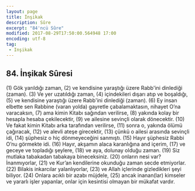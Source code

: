 ```yaml
---
layout: page
title: İnşikak
description: Sûre
excerpt: "84'ncü Sûre"
modified: 2017-08-29T17:50:00.564948 17:00
encoding: utf-8
tag: 
 - Inşikak
---
```


## 84. İnşikak Sûresi

(1) Gök yarıldığı zaman,
(2) ve kendisine yaraştığı üzere Rabb'ini dinlediği (zaman).
(3) Ve yer uzatıldığı zaman, 
(4) içindekileri dışarı atıp ve boşaldığı,
(5) ve kendisine yaraştığı üzere Rabb'ini dinlediği (zaman).
(6) Ey insan elbette sen Rabbine (varan yolda) gayretle çabalamaktasın, nihayet O’na varacaksın,
(7) ama kimin Kitabı sağından verilirse,
(8) yakında kolay bir hesapla hesaba çekilecektir,
(9) ve ailesine sevinçli olarak dönecektir. 
(10) Ve fakat kimin Kitabı arka tarafından verilirse,
(11) sonra o, yakında ölümü çağıracak,
(12) ve alevli ateşe girecektir, 
(13) çünkü o ailesi arasında sevinçli idi,
(14) şüphesiz o hiç dönmeyeceğini sanmıştı.
(15) Hayır şüphesiz Rabbi O’nu görmekte idi.
(16) Hayır, akşamın alaca karanlığına and içerim,
(17) ve geceye ve topladığı şeylere, 
(18) ve aya, dolunay olduğu zaman.
(19) Siz mutlaka tabakadan tabakaya bineceksiniz. 
(20) onların nesi var? İnanmıyorlar,
(21) ve Kur’an kendilerine okunduğu zaman secde etmiyorlar.
(22) Bilakis inkarcılar yalanlıyorlar,
(23) ve Allah içlerinde gizledikleri şeyi biliyor. 
(24) Onlara acıklı bir azabı müjdele,
(25) ancak inanan(lar) kimseler ve yararlı işler yapanlar, onlar için kesintisi olmayan bir mükafat vardır. 
